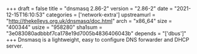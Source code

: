 +++
draft = false
title = "dnsmasq 2.86-2"
version = "2.86-2"
date = "2021-12-15T16:10:53"
categories = ['network-extra']
upstreamurl = "http://thekelleys.org.uk/dnsmasq/doc.html"
arch = "x86_64"
size = "400344"
usize = "958280"
sha1sum = "3e083080adbbbf7ca178e19d7005b4836406043b"
depends = "['dbus']"
+++
Dnsmasq is a lightweight, easy to configure DNS forwarder and DHCP server.